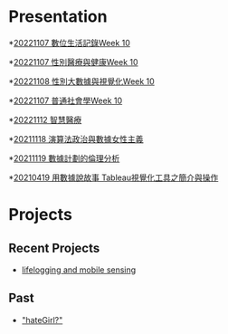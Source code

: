 # Presentation
*[20221107 數位生活記錄Week 10]()

*[20221107 性別醫療與健康Week 10]()

*[20221108 性別大數據與視覺化Week 10]()

*[20221107 普通社會學Week 10](https://docs.google.com/presentation/d/e/2PACX-1vRcmJmVsjCvfZVidC79WzlYIxS1O59QMKIA263te63yqVPjsNQV6o1njyI64OluVvXAnqmD8GQ2kz6P/pub?start=false&loop=false&delayms=3000)

*[20221112 智慧醫療]()

*[20211118 演算法政治與數據女性主義]()

*[20211119 數據計劃的倫理分析]()

*[20210419 用數據說故事 Tableau視覺化工具之簡介與操作]()


# Projects

## Recent Projects
* [lifelogging and mobile sensing]()

## Past
* ["hateGirl?"]()

